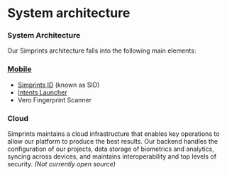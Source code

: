 # System architecture

### System Architecture <a href="#h.3m2wnttoawgt" id="h.3m2wnttoawgt"></a>

Our Simprints architecture falls into the following main elements:

### [**Mobile**](mobile/)

* [Simprints ID](mobile/simprints-id-sid/) (known as SID)
* [Intents Launcher ](mobile/intents-launcher.md)
* Vero Fingerprint Scanner

### Cloud

Simprints maintains a cloud infrastructure that enables key operations to allow our platform to produce the best results. Our backend handles the configuration of our projects, data storage of biometrics and analytics, syncing across devices, and maintains interoperability and top levels of security. _(Not currently open source)_
